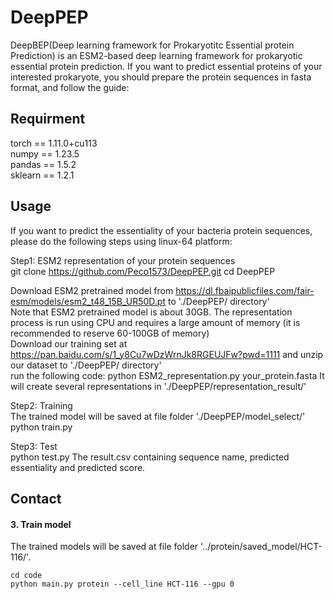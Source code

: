 # DeepPEP
DeepBEP(Deep learning framework for Prokaryotitc Essential protein Prediction) is an ESM2-based deep learning framework for prokaryotic essential protein prediction.
If you want to predict essential proteins of your interested prokaryote, you should prepare the protein sequences in fasta format, and follow the guide:

## Requirment
torch == 1.11.0+cu113<br>
numpy == 1.23.5<br>
pandas == 1.5.2<br>
sklearn == 1.2.1<br>

## Usage
If you want to predict the essentiality of your bacteria protein sequences, please do the following steps using linux-64 platform: <br>

Step1: ESM2 representation of your protein sequences<br>
    git clone https://github.com/Peco1573/DeepPEP.git
    cd DeepPEP

Download ESM2 pretrained model from  https://dl.fbaipublicfiles.com/fair-esm/models/esm2_t48_15B_UR50D.pt  to './DeepPEP/ directory' <br>
Note that ESM2 pretrained model is about 30GB. The representation process is run using CPU and requires a large amount of memory (it is recommended to reserve 60-100GB of memory)<br>
Download our training set at https://pan.baidu.com/s/1_y8Cu7wDzWrnJk8RGEUJFw?pwd=1111 and unzip our dataset to './DeepPEP/ directory' <br>
run the following code:
    python ESM2_representation.py your_protein.fasta
It will create several representations in './DeepPEP/representation_result/'  <br>

Step2: Training <br>
The trained model will be saved at file folder './DeepPEP/model_select/'  <br>
    python train.py


Step3: Test <br>
    python test.py
The result.csv containing sequence name, predicted essentiality and predicted score. <br>



## Contact
#### 3. Train model
The trained models will be saved at file folder '../protein/saved_model/HCT-116/'.

    cd code
    python main.py protein --cell_line HCT-116 --gpu 0
